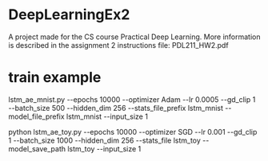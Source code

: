# DeepLearningEx2
A project made for the CS course Practical Deep Learning.
More information is described in the assignment 2 instructions file: PDL211_HW2.pdf

# train example

lstm_ae_mnist.py --epochs 10000 --optimizer Adam --lr 0.0005 --gd_clip 1 --batch_size 500 --hidden_dim 256 --stats_file_prefix lstm_mnist --model_file_prefix lstm_mnist --input_size 1

python lstm_ae_toy.py --epochs 10000 --optimizer SGD --lr 0.001 --gd_clip 1 --batch_size 1000 --hidden_dim 256 --stats_file lstm_toy --model_save_path lstm_toy --input_size 1

